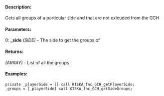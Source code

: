 #### Description:
Gets all groups of a particular side and that are not exlcuded from the GCH

#### Parameters:
0: **_side** *(SIDE)* - The side to get the groups of

#### Returns:
*(ARRAY)* - List of all the groups

#### Examples:
```sqf
private _playerSide = [] call KISKA_fnc_GCH_getPlayerSide;
_groups = [_playerSide] call KISKA_fnc_GCH_getSideGroups;
```

